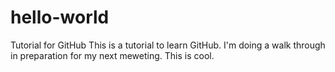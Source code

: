 # hello-world
Tutorial for GitHub
This is a tutorial to learn GitHub. 
I'm doing a walk through in preparation for my next meweting. 
This is cool. 
